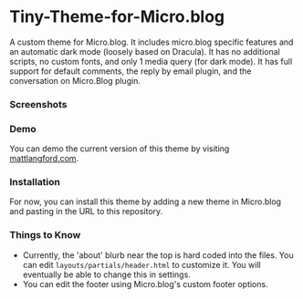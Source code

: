 # Tiny-Theme-for-Micro.blog
A custom theme for Micro.blog. It includes micro.blog specific features and an automatic dark mode (loosely based on Dracula). It has no additional scripts, no custom fonts, and only 1 media query (for dark mode). It has full support for default comments, the reply by email plugin, and the conversation on Micro.Blog plugin.

### Screenshots

### Demo
You can demo the current version of this theme by visiting [mattlangford.com](https://mattlangford.com).

### Installation
For now, you can install this theme by adding a new theme in Micro.blog and pasting in the URL to this repository.

### Things to Know
- Currently, the 'about' blurb near the top is hard coded into the files. You can edit `layouts/partials/header.html` to customize it. You will eventually be able to change this in settings.
- You can edit the footer using Micro.blog's custom footer options.
